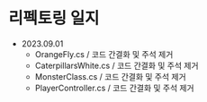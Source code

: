 # 리펙토링 일지

- 2023.09.01
  - OrangeFly.cs / 코드 간결화 및 주석 제거
  - CaterpillarsWhite.cs / 코드 간결화 및 주석 제거
  - MonsterClass.cs / 코드 간결화 및 주석 제거
  - PlayerController.cs / 코드 간결화 및 주석 제거
